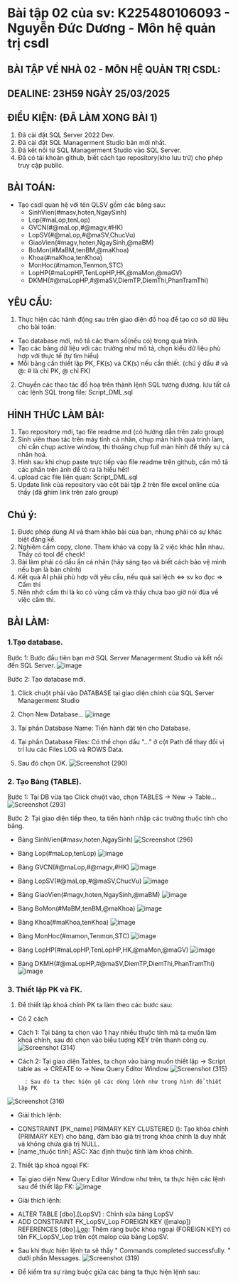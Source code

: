 # Bài tập 02 của sv: K225480106093 - Nguyễn Đức Dương - Môn hệ quản trị csdl
## BÀI TẬP VỀ NHÀ 02 - MÔN HỆ QUẢN TRỊ CSDL:
## DEALINE: 23H59 NGÀY 25/03/2025
## ĐIỀU KIỆN: (ĐÃ LÀM XONG BÀI 1)
1. Đã cài đặt SQL Server 2022 Dev.
2. Đã cài đặt SQL Managerment Studio bản mới nhất.
3. Đã kết nối từ SQL Managerment Studio vào SQL Server.
4. Đã có tài khoản github, biết cách tạo repository(kho lưu trữ) cho phép truy cập public.
## BÀI TOÁN:
- Tạo csdl quan hệ với tên QLSV gồm các bảng sau:
  + SinhVien(#masv,hoten,NgaySinh)
  + Lop(#maLop,tenLop)
  + GVCN(#@maLop,#@magv,#HK)
  + LopSV(#@maLop,#@maSV,ChucVu)
  + GiaoVien(#magv,hoten,NgaySinh,@maBM)
  + BoMon(#MaBM,tenBM,@maKhoa)
  + Khoa(#maKhoa,tenKhoa)
  + MonHoc(#mamon,Tenmon,STC)
  + LopHP(#maLopHP,TenLopHP,HK,@maMon,@maGV)
  + DKMH(#@maLopHP,#@maSV,DiemTP,DiemThi,PhanTramThi)
## YÊU CẦU:
1. Thực hiện các hành động sau trên giao diện đồ hoạ để tạo cơ sở dữ liệu cho bài toán:
  + Tạo database mới, mô tả các tham số(nếu có) trong quá trình.
  + Tạo các bảng dữ liệu với các trường như mô tả, chọn kiểu dữ liệu phù hợp với thực tế (tự tìm hiểu)
  + Mỗi bảng cần thiết lập PK, FK(s) và CK(s) nếu cần thiết. (chú ý dấu # và @: # là chỉ PK, @ chỉ FK)
2. Chuyển các thao tác đồ hoạ trên thành lệnh SQL tương đương. lưu tất cả các lệnh SQL trong file: Script_DML.sql
## HÌNH THỨC LÀM BÀI:
1. Tạo repository mới, tạo file readme.md (có hướng dẫn trên zalo group)
2. Sinh viên thao tác trên máy tính cá nhân, chụp màn hình quá trình làm, chỉ cần chụp active window, thi thoảng chụp full màn hình để thấy sự cá nhân hoá.
3. Hình sau khi chụp paste trực tiếp vào file readme trên github, cần mô tả các phần trên ảnh để tỏ ra là hiểu hết!
4. upload các file liên quan: Script_DML.sql
5. Update link của repository vào cột bài tập 2 trên file excel online của thầy (đã ghim link trên zalo group)
## Chú ý:
1. Được phép dùng AI và tham khảo bài của bạn, nhưng phải có sự khác biệt đáng kể.
2. Nghiêm cấm copy, clone. Tham khảo và copy là 2 việc khác hẳn nhau. Thầy có tool để check!
3. Bài làm phải có dấu ấn cá nhân (hãy sáng tạo và biết cách bảo vệ mình nếu bạn là bản chính)
4. Kết quả AI phải phù hợp với yêu cầu, nếu quá sai lệch <=> sv ko đọc => Cấm thi
5. Nên nhớ: cấm thi là ko có vùng cấm và thầy chưa bao giờ nói đùa về việc cấm thi.
## BÀI LÀM:
### 1.Tạo database.
Bước 1: Bước đầu tiên bạn mở SQL Server Managerment Studio và kết nối đến SQL Server.
![image](https://github.com/user-attachments/assets/396f9c1b-ecc4-4038-8bd8-1799ad86e2b5)

Bước 2: Tạo database mới.
1. Click chuột phải vào DATABASE tại giao diện chính của SQL Server Managerment Studio
2. Chọn New Database...
![image](https://github.com/user-attachments/assets/83b4f309-1c28-44a1-8608-efe659e13e37)

1. Tại phần Database Name: Tiến hành đặt tên cho Database.
2. Tại phần Database Files: Có thể chọn dấu "..." ở cột Path để thay đổi vị trí lưu các Files LOG và ROWS Data.
3. Sau đó chọn OK.
![Screenshot (290)](https://github.com/user-attachments/assets/3f0f87f3-7ce6-43ce-a476-6eb670ca101e)

### 2. Tạo Bảng (TABLE).
Bước 1: Tại DB vừa tạo Click chuột vào, chọn TABLES -> New -> Table...
![Screenshot (293)](https://github.com/user-attachments/assets/25944ef7-6181-48d7-b412-7a7f4f92b4af)

Bước 2: Tại giao diện tiếp theo, ta tiến hành nhập các trường thuộc tính cho bảng.
+ Bảng SinhVien(#masv,hoten,NgaySinh) 
![Screenshot (296)](https://github.com/user-attachments/assets/02f85043-eeeb-49bc-a5ea-42fa9fa107f0)

+ Bảng Lop(#maLop,tenLop)
![image](https://github.com/user-attachments/assets/e01cb0e1-76b2-4402-b81b-e1d2aa72d2f9)

+ Bảng GVCN(#@maLop,#@magv,#HK)
![image](https://github.com/user-attachments/assets/8b376890-7303-4ab5-8c4b-7f8b81fb703a)

+ Bảng LopSV(#@maLop,#@maSV,ChucVu)
![image](https://github.com/user-attachments/assets/34998b02-e069-4b01-8cf3-ab62c33de01a)

+ Bảng GiaoVien(#magv,hoten,NgaySinh,@maBM)
![image](https://github.com/user-attachments/assets/5298d9b6-f631-435d-aa0e-77dba0b421d4)

+ Bảng BoMon(#MaBM,tenBM,@maKhoa)
![image](https://github.com/user-attachments/assets/c823ac5f-b5c7-4a2c-95ac-d63666c48f59)

+ Bảng Khoa(#maKhoa,tenKhoa)
![image](https://github.com/user-attachments/assets/34c107b3-83ae-42ee-b73a-9c54079e3204)

+ Bảng MonHoc(#mamon,Tenmon,STC)
![image](https://github.com/user-attachments/assets/0e83b4ed-2971-4483-a58d-604ff67cb065)

+ Bảng LopHP(#maLopHP,TenLopHP,HK,@maMon,@maGV)
![image](https://github.com/user-attachments/assets/226b5537-5d54-4312-a083-d18f7e15a8ca)

+ Bảng DKMH(#@maLopHP,#@maSV,DiemTP,DiemThi,PhanTramThi)
![image](https://github.com/user-attachments/assets/4b984165-2ded-409e-8453-8e283dfc78a2)

### 3. Thiết lập PK và FK.
1. Để thiết lập khoá chính PK ta làm theo các bước sau:
- Có 2 cách
+ Cách 1: Tại bảng ta chọn vào 1 hay nhiều thuộc tính mà ta muốn làm khoá chính, sau đó chọn vào biểu tượng KEY trên thanh công cụ.
![Screenshot (314)](https://github.com/user-attachments/assets/8470087e-a852-4189-973e-ffbc861d6b64)

+ Cách 2: Tại giao diện Tables, ta chọn vào bảng muốn thiết lập -> Script table as -> CREATE to -> New Query Editor Window
![Screenshot (315)](https://github.com/user-attachments/assets/c2fcaa04-8b8a-46f3-82ae-32ee80a7f0b9)

        : Sau đó ta thực hiện gõ các dòng lệnh như trong hình để thiết lập PK
![Screenshot (316)](https://github.com/user-attachments/assets/671da820-ef00-4bd2-8ac1-c0516f0d213c)

- Giải thích lệnh:
+ CONSTRAINT [PK_name] PRIMARY KEY CLUSTERED (): Tạo khóa chính (PRIMARY KEY) cho bảng, đảm bảo giá trị trong khóa chính là duy nhất và không chứa giá trị NULL.
+ [name_thuộc tính] ASC: Xác định thuộc tính làm khoá chính.

2. Thiết lập khoá ngoại FK:
- Tại giao diện New Query Editor Window như trên, ta thực hiện các lệnh sau để thiết lập FK:
![image](https://github.com/user-attachments/assets/8773d3a2-c268-4853-96a9-785350b36ed5)

- Giải thích lệnh:
+ ALTER TABLE [dbo].[LopSV] : Chỉnh sửa bảng LopSV
+ ADD CONSTRAINT FK_LopSV_Lop FOREIGN KEY ([malop]) REFERENCES [dbo].[Lop]([malop]): Thêm ràng buộc khóa ngoại (FOREIGN KEY) có tên FK_LopSV_Lop trên cột malop của bảng LopSV.

- Sau khi thực hiện lệnh ta sẽ thấy " Commands completed successfully. " dưới phần Messages.
![Screenshot (319)](https://github.com/user-attachments/assets/1c63cc6f-2695-4d7b-8c1a-773f99a6bb0a)

- Để kiểm tra sự ràng buộc giữa các bảng ta thực hiện lệnh sau: 




